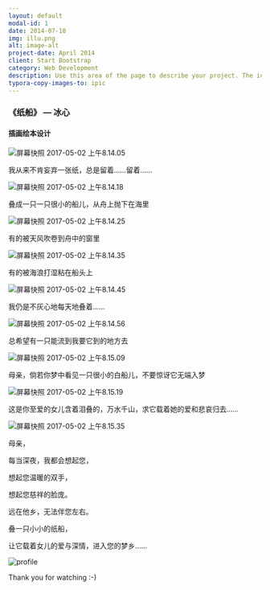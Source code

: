 ```yaml
---
layout: default
modal-id: 1
date: 2014-07-18
img: illu.png
alt: image-alt
project-date: April 2014
client: Start Bootstrap
category: Web Development
description: Use this area of the page to describe your project. The icon above is part of a free icon set by <a href="https://sellfy.com/p/8Q9P/jV3VZ/">Flat Icons</a>. On their website, you can download their free set with 16 icons, or you can purchase the entire set with 146 icons for only $12!
typora-copy-images-to: ipic
---
```




### 《纸船》    — 冰心









#### 插画绘本设计





![屏幕快照 2017-05-02 上午8.14.05](http://ww4.sinaimg.cn/large/006tKfTcly1ff6qq1ozo6j30jq0r5000.jpg)





我从来不肯妄弃一张纸，总是留着……留着……



![屏幕快照 2017-05-02 上午8.14.18](http://ww3.sinaimg.cn/large/006tKfTcly1ff6qq93b9ij30jq0rrqv5.jpg)





叠成一只一只很小的船儿，从舟上抛下在海里



![屏幕快照 2017-05-02 上午8.14.25](http://ww1.sinaimg.cn/large/006tKfTcly1ff6qqeoub1j30jq0e9e1v.jpg)





有的被天风吹卷到舟中的窗里



![屏幕快照 2017-05-02 上午8.14.35](http://ww4.sinaimg.cn/large/006tKfTcly1ff6qqjyadcj30jq0r8qv5.jpg)





有的被海浪打湿粘在船头上



![屏幕快照 2017-05-02 上午8.14.45](http://ww2.sinaimg.cn/large/006tKfTcly1ff6qqrp45ej30jq0rlx6p.jpg)





我仍是不灰心地每天地叠着……



![屏幕快照 2017-05-02 上午8.14.56](http://ww2.sinaimg.cn/large/006tKfTcly1ff6qqy0zdbj30jq0ennnw.jpg)





总希望有一只能流到我要它到的地方去



![屏幕快照 2017-05-02 上午8.15.09](http://ww1.sinaimg.cn/large/006tKfTcly1ff6qr53tamj30jq0ryx6p.jpg)





母亲，倘若你梦中看见一只很小的白船儿，不要惊讶它无端入梦



![屏幕快照 2017-05-02 上午8.15.19](http://ww1.sinaimg.cn/large/006tKfTcly1ff6qrbevr3j30jq0rpx6p.jpg)





这是你至爱的女儿含着泪叠的，万水千山，求它载着她的爱和悲哀归去……



![屏幕快照 2017-05-02 上午8.15.35](http://ww2.sinaimg.cn/large/006tKfTcly1ff6qrd934kj30jq0e2wzf.jpg)





母亲，

每当深夜，我都会想起您，

想起您温暖的双手，

想起您慈祥的脸庞。

远在他乡，无法伴您左右。

叠一只小小的纸船，

让它载着女儿的爱与深情，进入您的梦乡……







![profile](http://ww2.sinaimg.cn/large/006tNc79gy1ff73t14gdpj3074074taw.jpg)





Thank you for watching  :-)